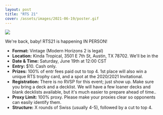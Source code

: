 ```yaml
---
layout: post
title: "RTS 21"
cover: /assets/images/2021-06-19/poster.gif
---
```


![](/assets/images/2021-06-19/poster.gif)

We're back, baby! RTS21 is happening IN PERSON!

*	**Format:** Vintage (Modern Horizons 2 is legal)
*	**Location:** Kinda Tropical, 3501 E 7th St, Austin, TX 78702. We'll be in the
* **Date & Time:** Saturday, June 19th at 12:00 CST
*	**Entry:** $10. Cash only.
* **Prizes:** 100% of entr fees paid out to top 4. 1st place will also win a unique RTS
  trophy card, and a spot at the 2020/2021 Invitational.
* **Registration:** There is no RVSP for this event; just show up. Make sure you bring a
  deck and a decklist. We will have a few loaner decks and blank decklists available,
  but it's much easier to prepare ahead of time..
*	**Proxy Limit:** 100% proxy. Please make your proxies clear so opponents
  can easily identify them.
* **Structure:** X rounds of Swiss (usually 4-5), followed by a cut to top 4.


